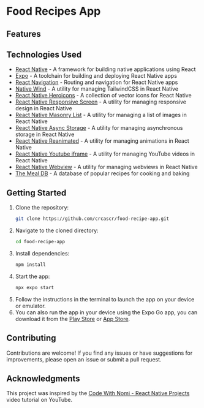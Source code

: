 # Food Recipes App


## Features



## Technologies Used

- [React Native](https://reactnative.dev/) - A framework for building native applications using React
- [Expo](https://expo.dev/) - A toolchain for building and deploying React Native apps
- [React Navigation](https://reactnavigation.org/) - Routing and navigation for React Native apps
- [Native Wind](https://www.nativewind.dev/) - A utility for managing TailwindCSS in React Native
- [React Native Heroicons](https://www.npmjs.com/package/react-native-heroicons) - A collection of vector icons for React Native
- [React Native Responsive Screen](https://github.com/marudy/react-native-responsive-screen) - A utility for managing responsive design in React Native
- [React Native Masonry List](https://github.com/hyochan/react-native-masonry-list) - A utility for managing a list of images in React Native
- [React Native Async Storage](https://github.com/react-native-async-storage/async-storage) - A utility for managing asynchronous storage in React Native
- [React Native Reanimated](https://github.com/software-mansion/react-native-reanimated) - A utility for managing animations in React Native
- [React Native Youtube iframe](https://github.com/LonelyCpp/react-native-youtube-iframe) - A utility for managing YouTube videos in React Native
- [React Native Webview](https://github.com/react-native-webview/react-native-webview) - A utility for managing webviews in React Native
- [The Meal DB](https://www.themealdb.com/) - A database of popular recipes for cooking and baking

## Getting Started

1. Clone the repository:
   ```bash
   git clone https://github.com/crcascr/food-recipe-app.git
   ```
2. Navigate to the cloned directory:
   ```bash
   cd food-recipe-app
   ```
3. Install dependencies:
   ```bash
   npm install
   ```
4. Start the app:
   ```bash
   npx expo start
   ```
5. Follow the instructions in the terminal to launch the app on your device or emulator.
6. You can also run the app in your device using the Expo Go app, you can download it from the [Play Store](https://play.google.com/store/apps/details?id=host.exp.exponent) or [App Store](https://apps.apple.com/mx/app/expo-go/id982107779).

## Contributing

Contributions are welcome! If you find any issues or have suggestions for improvements, please open an issue or submit a pull request.

## Acknowledgments

This project was inspired by the [Code With Nomi - React Native Projects](https://www.youtube.com/watch?v=cdnneQjsoT0) video tutorial on YouTube.

